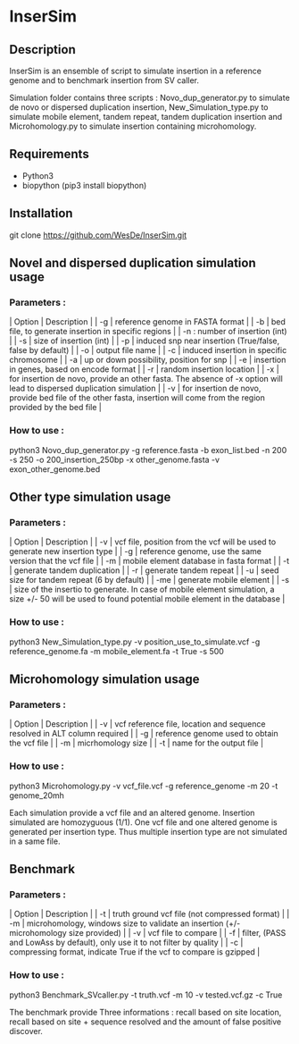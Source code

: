 # InserSim

## Description 
InserSim is an ensemble of script to simulate insertion in a reference genome and to benchmark insertion from SV caller.

Simulation folder contains three scripts : Novo_dup_generator.py to simulate de novo or dispersed duplication insertion, New_Simulation_type.py to simulate mobile element, tandem repeat, tandem duplication insertion and Microhomology.py to simulate insertion containing microhomology.

## Requirements
- Python3
- biopython (pip3 install biopython)

## Installation
git clone https://github.com/WesDe/InserSim.git

## Novel and dispersed duplication simulation usage
### Parameters :
| Option | Description |
| -g | reference genome in FASTA format | 
| -b | bed file, to generate insertion in specific regions |
| -n : number of insertion (int) |
| -s | size of insertion (int) |
| -p | induced snp near insertion (True/false, false by default) |
| -o | output file name |
| -c | induced insertion in specific chromosome |
| -a | up or down possibility, position for snp |
| -e | insertion in genes, based on encode format |
| -r | random insertion location |
| -x | for insertion de novo, provide an other fasta. The absence of -x  option will lead to dispersed duplication simulation |
| -v | for insertion de novo, provide bed file of the other fasta, insertion will come from the region provided by the bed file |

### How to use :
python3 Novo_dup_generator.py -g reference.fasta -b exon_list.bed -n 200 -s 250 -o 200_insertion_250bp -x other_genome.fasta -v exon_other_genome.bed

## Other type simulation usage
### Parameters : 
| Option | Description |
| -v | vcf file, position from the vcf will be used to generate new insertion type |
| -g | reference genome, use the same version that the vcf file |
| -m | mobile element database in fasta format |
| -t | generate tandem duplication |
| -r | generate tandem repeat |
| -u | seed size for tandem repeat (6 by default) |
| -me | generate mobile element |
| -s | size of the insertio to generate. In case of mobile element simulation, a size +/- 50 will be used to found potential mobile element in the database |

### How to use :
python3 New_Simulation_type.py -v position_use_to_simulate.vcf -g reference_genome.fa -m mobile_element.fa -t True -s 500

##  Microhomology simulation usage
### Parameters :
| Option | Description |
| -v | vcf reference file, location and sequence resolved in ALT column required |
| -g | reference genome used to obtain the vcf file |
| -m | micrhomology size |
| -t | name for the output file |

### How to use :
python3 Microhomology.py -v vcf_file.vcf -g reference_genome -m 20 -t genome_20mh

Each simulation provide a vcf file and an altered genome. 
Insertion simulated are homozyguous (1/1).
One vcf file and one altered genome is generated per insertion type. Thus multiple insertion type are not simulated in a same file.


## Benchmark
### Parameters :
| Option | Description |
| -t | truth ground vcf file (not compressed format) |
| -m | microhomology, windows size to validate an insertion (+/- microhomology size provided) |
| -v | vcf file to compare |
| -f | filter, (PASS and LowAss by default), only use it to not filter by quality |
| -c | compressing format, indicate True if the vcf to compare is gzipped |

### How to use :
python3 Benchmark_SVcaller.py -t truth.vcf -m 10 -v tested.vcf.gz -c True

The benchmark provide Three informations : recall based on site location, recall based on site + sequence resolved and the amount of false positive discover.